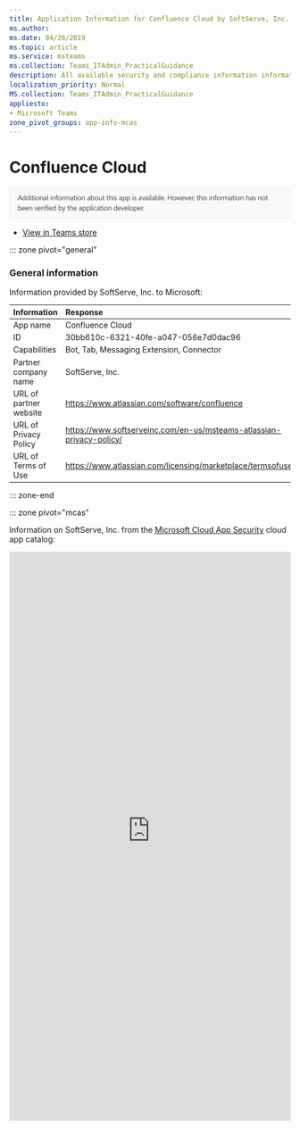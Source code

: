 ```yaml
---
title: Application Information for Confluence Cloud by SoftServe, Inc.
ms.author: 
ms.date: 04/26/2019
ms.topic: article
ms.service: msteams
ms.collection: Teams_ITAdmin_PracticalGuidance
description: All available security and compliance information information for Confluence Cloud, its data handling policies, its Microsoft Cloud App Security app catalog information, and security/compliance information in the CSA STAR registry.
localization_priority: Normal
MS.collection: Teams_ITAdmin_PracticalGuidance
appliesto:
- Microsoft Teams
zone_pivot_groups: app-info-mcas
---
```

# Confluence Cloud

<p></p><img alt="Non-attested image" src="./images/unattested.png" width="650"/>

* <a href="https://teams.microsoft.com/l/app/30bb610c-6321-40fe-a047-056e7d0dac96" target="_blank">View in Teams store</a>

::: zone pivot="general"

### General information

Information provided by SoftServe, Inc. to Microsoft:

| **Information** | **Response** |
|:----------------|:-------------|
| App name | Confluence Cloud |
| ID | 30bb610c-6321-40fe-a047-056e7d0dac96 |
| Capabilities | Bot, Tab, Messaging Extension, Connector |
| Partner company name | SoftServe, Inc. |
| URL of partner website | <https://www.atlassian.com/software/confluence> |
| URL of Privacy Policy | <https://www.softserveinc.com/en-us/msteams-atlassian-privacy-policy/> |
| URL of Terms of Use | <https://www.atlassian.com/licensing/marketplace/termsofuse> |

::: zone-end


::: zone pivot="mcas"

Information on SoftServe, Inc. from the [Microsoft Cloud App Security](https://www.microsoft.com/en-us/enterprise-mobility-security/cloud-app-security) cloud app catalog:

<iframe height='1020' title='Microsoft Cloud App Security Information' src='https://3ca685143b5b46b4b0e5266dadf2e97c.codepen.website/#/dashboard/22926' frameborder='no'  style='width: 100%;'>

<a href="https://3ca685143b5b46b4b0e5266dadf2e97c.codepen.website/#/dashboard/22926" target="_blank">View in a new tab</a>

::: zone-end

